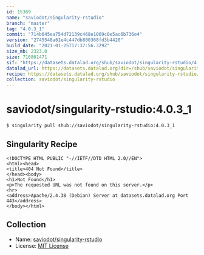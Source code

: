 ```yaml
---
id: 15369
name: "saviodot/singularity-rstudio"
branch: "master"
tag: "4.0.3_1"
commit: "714b645ea754d72139c468e1069c0e5ac6b736e4"
version: "2745548a61e4c447db800368fd3b4420"
build_date: "2021-01-25T17:37:56.329Z"
size_mb: 2323.0
size: 716861471
sif: "https://datasets.datalad.org/shub/saviodot/singularity-rstudio/4.0.3_1/2021-01-25-714b645e-2745548a/2745548a61e4c447db800368fd3b4420.sif"
datalad_url: https://datasets.datalad.org?dir=/shub/saviodot/singularity-rstudio/4.0.3_1/2021-01-25-714b645e-2745548a/
recipe: https://datasets.datalad.org/shub/saviodot/singularity-rstudio/4.0.3_1/2021-01-25-714b645e-2745548a/Singularity
collection: saviodot/singularity-rstudio
---
```


# saviodot/singularity-rstudio:4.0.3_1

```bash
$ singularity pull shub://saviodot/singularity-rstudio:4.0.3_1
```

## Singularity Recipe

```singularity
<!DOCTYPE HTML PUBLIC "-//IETF//DTD HTML 2.0//EN">
<html><head>
<title>404 Not Found</title>
</head><body>
<h1>Not Found</h1>
<p>The requested URL was not found on this server.</p>
<hr>
<address>Apache/2.4.38 (Debian) Server at datasets.datalad.org Port 443</address>
</body></html>
```

## Collection

 - Name: [saviodot/singularity-rstudio](https://github.com/saviodot/singularity-rstudio)
 - License: [MIT License](https://api.github.com/licenses/mit)

